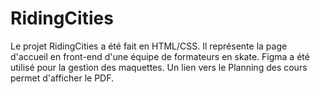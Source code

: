 # RidingCities
Le projet RidingCities a été fait en HTML/CSS. 
Il représente la page d'accueil en front-end d'une équipe de formateurs en skate.
Figma a été utilisé pour la gestion des maquettes. 
Un lien vers le Planning des cours permet d'afficher le PDF. 